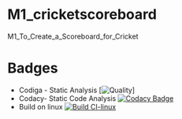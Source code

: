 # M1_cricketscoreboard
M1_To_Create_a_Scoreboard_for_Cricket
# Badges
* Codiga - Static Analysis
[![Quality](https://api.codiga.io/project/32185/score/svg)]
* Codacy- Static Code Analysis
[![Codacy Badge](https://app.codacy.com/project/badge/Grade/d5f17a439e034b809e80dc858a797892)](https://www.codacy.com/gh/Stephenj071/M1_cricketscoreboard/dashboard?utm_source=github.com&amp;utm_medium=referral&amp;utm_content=Stephenj071/M1_cricketscoreboard&amp;utm_campaign=Badge_Grade)
* Build on linux
[![Build CI-linux](https://github.com/Stephenj071/M1_cricketscoreboard/actions/workflows/c-cpp.yml/badge.svg)](https://github.com/Stephenj071/M1_cricketscoreboard/actions/workflows/c-cpp.yml)
